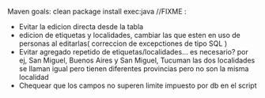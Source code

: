 Maven goals: clean package install exec:java
//FIXME :
 - Evitar la edicion directa desde la tabla
 - edicion de etiquetas y localidades, cambiar las que esten en uso  de personas al editarlas( correccion de excepctiones de tipo SQL )
 - Evitar agregado repetido de etiquetas/localidades... es necesario?
 por ej, San Miguel, Buenos Aires y San Miguel, Tucuman las dos localidades se llaman igual pero tienen diferentes provincias pero no son la misma localidad
 - Chequear que los campos no superen limite impuesto por db en el script






